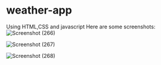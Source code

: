 # weather-app

Using HTML,CSS and javascript
Here are some screenshots:
![Screenshot (266)](https://user-images.githubusercontent.com/56023007/131250837-4082069e-df49-4359-80d0-58efdcd233a1.png)

![Screenshot (267)](https://user-images.githubusercontent.com/56023007/131250870-6f5d4ad8-bcf1-451c-b054-e572b65f4f61.png)

![Screenshot (268)](https://user-images.githubusercontent.com/56023007/131251029-8cc51958-4dde-4ac3-ace1-608cb9abb128.png)


